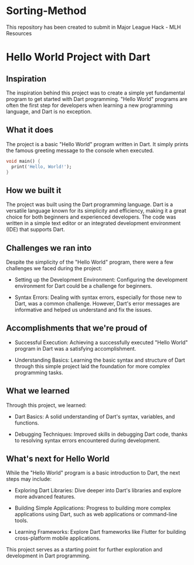 # Sorting-Method
This repository has been created to submit in Major League Hack - MLH  Resources

# Hello World Project with Dart

## Inspiration

The inspiration behind this project was to create a simple yet fundamental program to get started with Dart programming. "Hello World" programs are often the first step for developers when learning a new programming language, and Dart is no exception.

## What it does

The project is a basic "Hello World" program written in Dart. It simply prints the famous greeting message to the console when executed.

```dart
void main() {
  print('Hello, World!');
}
```
## How we built it

The project was built using the Dart programming language. Dart is a versatile language known for its simplicity and efficiency, making it a great choice for both beginners and experienced developers. The code was written in a simple text editor or an integrated development environment (IDE) that supports Dart.

## Challenges we ran into

Despite the simplicity of the "Hello World" program, there were a few challenges we faced during the project:

- Setting up the Development Environment: Configuring the development environment for Dart could be a challenge for beginners.

- Syntax Errors: Dealing with syntax errors, especially for those new to Dart, was a common challenge. However, Dart's error messages are informative and helped us understand and fix the issues.

## Accomplishments that we're proud of

- Successful Execution: Achieving a successfully executed "Hello World" program in Dart was a satisfying accomplishment.

- Understanding Basics: Learning the basic syntax and structure of Dart through this simple project laid the foundation for more complex programming tasks.

## What we learned
Through this project, we learned:

- Dart Basics: A solid understanding of Dart's syntax, variables, and functions.

- Debugging Techniques: Improved skills in debugging Dart code, thanks to resolving syntax errors encountered during development.

## What's next for Hello World
While the "Hello World" program is a basic introduction to Dart, the next steps may include:

- Exploring Dart Libraries: Dive deeper into Dart's libraries and explore more advanced features.

- Building Simple Applications: Progress to building more complex applications using Dart, such as web applications or command-line tools.

- Learning Frameworks: Explore Dart frameworks like Flutter for building cross-platform mobile applications.

This project serves as a starting point for further exploration and development in Dart programming.
